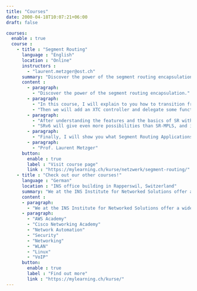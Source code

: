 ```yaml
---
title: "Courses"
date: 2000-04-18T10:07:21+06:00
draft: false

courses:
  enable : true
  course :
    - title : "Segment Routing"
      language : "English"
      location : "Online"
      instructors :
        - "laurent.metzger@ost.ch"
      summary: "Discover the power of the segment routing encapsulation."
      content : 
        - paragraph: 
          - "Discover the power of the segment routing encapsulation."
        - paragraph: 
          - "In this course, I will explain to you how to transition from MPLS to SR-MPLS and show you all the substantial benefits that come with it. In our lab, you will implement unique features like Topology Independent-Loop Free Alternate (TI-LFA) and Segment Routing Traffic Engineering (SR-TE). You will learn how to steer the L3 VPN traffic into specific paths calculated using different metrics (cost, TE, and delay) and other constraints (link affinity, …)."
          - "Then we will add an XTC controller and delegate some functions to the controller. Thanks to the controller, features like Disjointness or multi-domain are made possible. With the latest capability, it is now possible to build an end-to-end path across multiple domains without routing the loopbacks of the PEs in each other domain!"
        - paragraph: 
          - "After understanding the features and the basics of SR with SR-MPLS, the encapsulation SRv6 will be introduced."
          - "SRv6 will give even more possibilities than SR-MPLS, and it is the encapsulation of the future. L3 VPNs can now be built without MPLS! Important SRv6-specific optimization like microSID (uSID) will be presented in detail. In our lab, you will be able to experience SRv6 and deepen your knowledge. The controllers play a crucial role in an SR-encapsulated network, especially in large networks. That’s why I will show you how to design controllers for high availability and fault tolerance."
        - paragraph: 
          - "Finally, I will show you what Segment Routing Applications (SR-Apps) are and how those are a game-changer for operating, monitoring, and provisioning networks."
        - paragraph: 
          - "Prof. Laurent Metzger"
      button:
        enable : true
        label : "Visit course page"
        link : "https://mylearning.ch/kurse/netzwerk/segment-routing/"
    - title : "Check out our other courses!"
      language : "German"
      location : "INS office building in Rapperswil, Switzerland"
      summary: "We at the INS Institute for Networked Solutions offer a wide varitey of courses in many different categories."
      content : 
      - paragraph: 
        - "We at the INS Institute for Networked Solutions offer a wide varitey of courses in many different categories:"
      - paragraph: 
        - "AWS Academy"
        - "Cisco Networking Academy"
        - "Network Automation"
        - "Security"
        - "Networking"
        - "WLAN"
        - "Linux"
        - "VoIP"
      button:
        enable : true
        label : "Find out more"
        link : "https://mylearning.ch/kurse/"
---
```



